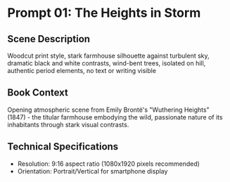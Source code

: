 # Prompt 01: The Heights in Storm

## Scene Description
Woodcut print style, stark farmhouse silhouette against turbulent sky, dramatic black and white contrasts, wind-bent trees, isolated on hill, authentic period elements, no text or writing visible

## Book Context
Opening atmospheric scene from Emily Brontë's "Wuthering Heights" (1847) - the titular farmhouse embodying the wild, passionate nature of its inhabitants through stark visual contrasts.

## Technical Specifications
- Resolution: 9:16 aspect ratio (1080x1920 pixels recommended)
- Orientation: Portrait/Vertical for smartphone display